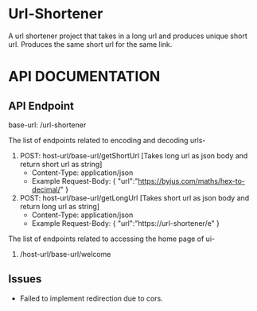 # Url-Shortener
A url shortener project that takes in a long url and produces unique short url. Produces the same short url for the same link.
# API DOCUMENTATION

API Endpoint
------------
base-url: /url-shortener

The list of endpoints related to encoding and decoding urls-

1. POST: host-url/base-url/getShortUrl [Takes long url as json body and return short url as string]
   - Content-Type: application/json
   - Example Request-Body: 
   {
    "url":"https://byjus.com/maths/hex-to-decimal/"
   }
2. POST: host-url/base-url/getLongUrl [Takes short url as json body and return long url as string]
   - Content-Type: application/json
   - Example Request-Body: 
        {
         "url":"https://url-shortener/e"
        }

The list of endpoints related to accessing the home page of ui-

1. /host-url/base-url/welcome

## Issues

* Failed to implement redirection due to cors.
